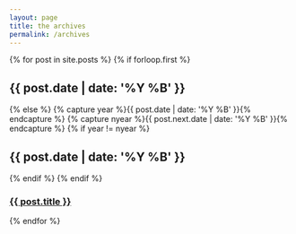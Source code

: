 ```yaml
---
layout: page
title: the archives
permalink: /archives
---
```


{% for post in site.posts %}
{% if forloop.first %}
  <h2>{{ post.date | date: '%Y %B' }}</h2>
{% else %}
{% capture year %}{{ post.date | date: '%Y %B' }}{% endcapture %}
{% capture nyear %}{{ post.next.date | date: '%Y %B' }}{% endcapture %}
{% if year != nyear %}
  <h2>{{ post.date | date: '%Y %B' }}</h2>
{% endif %}
{% endif %}

  <article>
    <h3 class="post-title">
      <a href="{{ post.url | relative_url }}">{{ post.title }}</a>
    </h3>
  </article>
{% endfor %}
